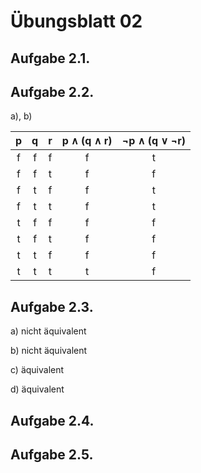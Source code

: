 # Übungsblatt 02

## Aufgabe 2.1.
## Aufgabe 2.2.

a), b)

| p  	| q  	| r 	| p ∧ (q ∧ r) | ¬p ∧ (q ∨ ¬r) |
|:-----:|:-----:|:-----:|:-----------:|:-------------:|
| f  	| f  	| f     | f           | t 	          |
| f  	| f  	| t     | f           | f 	          |
| f  	| t  	| f 	| f           | t 	          |
| f  	| t  	| t     | f           | t 	          |
| t  	| f  	| f     | f           | f 	          |
| t  	| f  	| t     | f           | f 	          |
| t  	| t  	| f     | f           | f 	          |
| t  	| t  	| t     | t           | f 	          |

## Aufgabe 2.3.

a) nicht äquivalent

b) nicht äquivalent

c) äquivalent

d) äquivalent

## Aufgabe 2.4.
## Aufgabe 2.5.